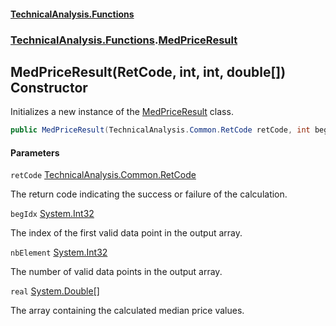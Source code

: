 #### [TechnicalAnalysis\.Functions](Atypical.TechnicalAnalysis.Functions.md 'Atypical\.TechnicalAnalysis\.Functions')
### [TechnicalAnalysis\.Functions](Atypical.TechnicalAnalysis.Functions.md#TechnicalAnalysis.Functions 'TechnicalAnalysis\.Functions').[MedPriceResult](MedPriceResult.md 'TechnicalAnalysis\.Functions\.MedPriceResult')

## MedPriceResult\(RetCode, int, int, double\[\]\) Constructor

Initializes a new instance of the [MedPriceResult](MedPriceResult.md 'TechnicalAnalysis\.Functions\.MedPriceResult') class\.

```csharp
public MedPriceResult(TechnicalAnalysis.Common.RetCode retCode, int begIdx, int nbElement, double[] real);
```
#### Parameters

<a name='TechnicalAnalysis.Functions.MedPriceResult.MedPriceResult(TechnicalAnalysis.Common.RetCode,int,int,double[]).retCode'></a>

`retCode` [TechnicalAnalysis\.Common\.RetCode](https://docs.microsoft.com/en-us/dotnet/api/TechnicalAnalysis.Common.RetCode 'TechnicalAnalysis\.Common\.RetCode')

The return code indicating the success or failure of the calculation\.

<a name='TechnicalAnalysis.Functions.MedPriceResult.MedPriceResult(TechnicalAnalysis.Common.RetCode,int,int,double[]).begIdx'></a>

`begIdx` [System\.Int32](https://docs.microsoft.com/en-us/dotnet/api/System.Int32 'System\.Int32')

The index of the first valid data point in the output array\.

<a name='TechnicalAnalysis.Functions.MedPriceResult.MedPriceResult(TechnicalAnalysis.Common.RetCode,int,int,double[]).nbElement'></a>

`nbElement` [System\.Int32](https://docs.microsoft.com/en-us/dotnet/api/System.Int32 'System\.Int32')

The number of valid data points in the output array\.

<a name='TechnicalAnalysis.Functions.MedPriceResult.MedPriceResult(TechnicalAnalysis.Common.RetCode,int,int,double[]).real'></a>

`real` [System\.Double](https://docs.microsoft.com/en-us/dotnet/api/System.Double 'System\.Double')[\[\]](https://docs.microsoft.com/en-us/dotnet/api/System.Array 'System\.Array')

The array containing the calculated median price values\.